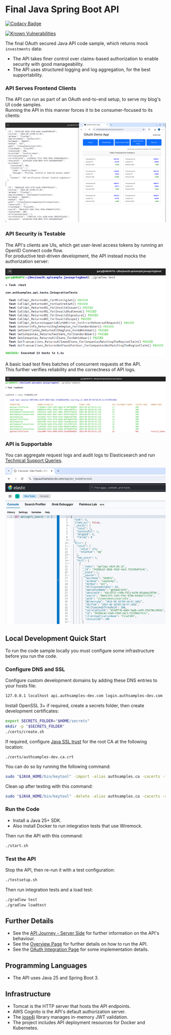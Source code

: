 # Final Java Spring Boot API

[![Codacy Badge](https://app.codacy.com/project/badge/Grade/d53806f11b754e5bafee8a4f298bb60c)](https://app.codacy.com/gh/gary-archer/oauth.apisample.javaspringboot/dashboard?utm_source=gh&utm_medium=referral&utm_content=&utm_campaign=Badge_grade)

[![Known Vulnerabilities](https://snyk.io/test/github/gary-archer/oauth.apisample.javaspringboot/badge.svg?targetFile=build.gradle)](https://snyk.io/test/github/gary-archer/oauth.apisample.javaspringboot?targetFile=build.gradle)

The final OAuth secured Java API code sample, which returns mock `investments` data:

- The API takes finer control over claims-based authorization to enable security with good manageability.
- The API uses structured logging and log aggregation, for the best supportability.

### API Serves Frontend Clients

The API can run as part of an OAuth end-to-end setup, to serve my blog's UI code samples.\
Running the API in this manner forces it to be consumer-focused to its clients:

![SPA and API](./images/spa-and-api.png)

### API Security is Testable

The API's clients are UIs, which get user-level access tokens by running an OpenID Connect code flow.\
For productive test-driven development, the API instead mocks the authorization server:

![Test Driven Development](./images/tests.png)

A basic load test fires batches of concurrent requests at the API.\
This further verifies reliability and the correctness of API logs.

![Load Test](./images/loadtest.png)

### API is Supportable

You can aggregate request logs and audit logs to Elasticsearch and run [Technical Support Queries](https://github.com/gary-archer/oauth.blog/tree/master/public/posts/api-technical-support-analysis.mdx).


![Support Queries](./images/support-queries.jpg)

## Local Development Quick Start

To run the code sample locally you must configure some infrastructure before you run the code.

### Configure DNS and SSL

Configure custom development domains by adding these DNS entries to your hosts file:

```bash
127.0.0.1 localhost api.authsamples-dev.com login.authsamples-dev.com
```

Install OpenSSL 3+ if required, create a secrets folder, then create development certificates:

```bash
export SECRETS_FOLDER="$HOME/secrets"
mkdir -p "$SECRETS_FOLDER"
./certs/create.sh
```

If required, configure [Java SSL trust](https://github.com/gary-archer/oauth.blog/tree/master/public/posts/developer-ssl-setup.mdx#trusting-a-root-certificate-in-java-apis) for the root CA at the following location:

```text
./certs/authsamples-dev.ca.crt
```

You can do so by running the following command:

```bash
sudo "$JAVA_HOME/bin/keytool" -import -alias authsamples.ca -cacerts -file ./certs/authsamples-dev.ca.crt -storepass changeit -noprompt
```

Clean up after testing with this command:

```bash
sudo "$JAVA_HOME/bin/keytool" -delete -alias authsamples.ca -cacerts -storepass changeit -noprompt
```

### Run the Code

- Install a Java 25+ SDK.
- Also install Docker to run integration tests that use Wiremock.

Then run the API with this command:

```bash
./start.sh
```

### Test the API

Stop the API, then re-run it with a test configuration:

```bash
./testsetup.sh
```

Then run integration tests and a load test:

```bash
./gradlew test
./gradlew loadtest
```

## Further Details

* See the [API Journey - Server Side](https://github.com/gary-archer/oauth.blog/tree/master/public/posts/api-journey-server-side.mdx) for further information on the API's behaviour.
* See the [Overview Page](https://github.com/gary-archer/oauth.blog/tree/master/public/posts/java-spring-boot-api-overview.mdx) for further details on how to run the API.
* See the [OAuth Integration Page](https://github.com/gary-archer/oauth.blog/tree/master/public/posts/spring-boot-api-oauth-integration.mdx) for some implementation details.

## Programming Languages

* The API uses Java 25 and Spring Boot 3.

## Infrastructure

* Tomcat is the HTTP server that hosts the API endpoints.
* AWS Cognito is the API's default authorization server.
* The [jose4j](https://bitbucket.org/b_c/jose4j/wiki/Home) library manages in-memory JWT validation.
* The project includes API deployment resources for Docker and Kubernetes.
